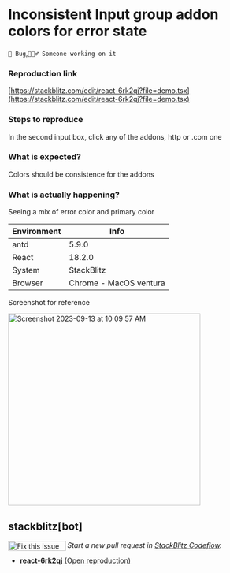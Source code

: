 # Inconsistent Input group addon colors for error state

`🐛 Bug`,`👷🏻‍♂️ Someone working on it`

### Reproduction link

[https://stackblitz.com/edit/react-6rk2qj?file=demo.tsx](https://stackblitz.com/edit/react-6rk2qj?file=demo.tsx)

### Steps to reproduce

In the second input box, click any of the addons, http or .com one

### What is expected?

Colors should be consistence for the addons

### What is actually happening?

Seeing a mix of error color and primary color

| Environment | Info                   |
| ----------- | ---------------------- |
| antd        | 5.9.0                  |
| React       | 18.2.0                 |
| System      | StackBlitz             |
| Browser     | Chrome - MacOS ventura |

<!-- generated by ant-design-issue-helper. DO NOT REMOVE -->

Screenshot for reference

<img width="390" alt="Screenshot 2023-09-13 at 10 09 57 AM" src="https://github.com/ant-design/ant-design/assets/26161041/5ab20ed5-b4ec-4981-b2b1-dec98fb0afb1">

## stackblitz[bot]

<a href='https://stackblitz.com/~/github.com/ant-design/ant-design/issues/44816?repros=react-6rk2qj'><img src='https://developer.stackblitz.com/img/fix_this_issue_small.svg' alt='Fix this issue in StackBlitz Codeflow' align='left' width='117' height='20'></a> _Start a new pull request in [StackBlitz Codeflow](https://stackblitz.com/~/github.com/ant-design/ant-design/issues/44816?repros=react-6rk2qj)._

- [**react-6rk2qj** (Open reproduction)](https://stackblitz.com/edit/react-6rk2qj?issueRepo=ant-design/ant-design&issueNumber=44816)
